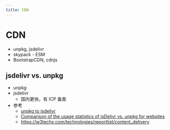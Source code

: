 ```yaml
---
title: CDN
---
```


# CDN

- unpkg, jsdelivr
- skypack - ESM
- BootstrapCDN, cdnjs

## jsdelivr vs. unpkg

- unpkg
- jsdelivr
  - 国内更快，有 ICP 备案
- 参考
  - [unpkg to jsdelivr](https://www.jsdelivr.com/unpkg)
  - [Comparison of the usage statistics of jsDelivr vs. unpkg for websites](https://w3techs.com/technologies/comparison/cd-jsdelivr,cd-unpkg)
  - https://w3techs.com/technologies/reportlist/content_delivery
